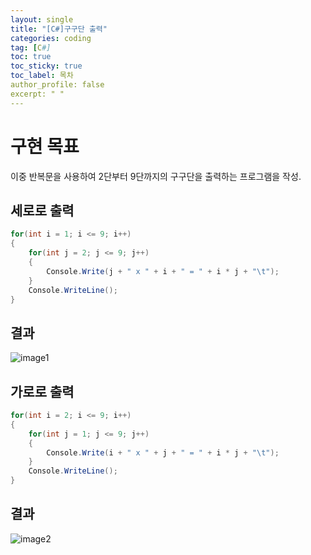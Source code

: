```yaml
---
layout: single
title: "[C#]구구단 출력"
categories: coding
tag: [C#]
toc: true
toc_sticky: true
toc_label: 목차
author_profile: false
excerpt: " "
---
```


# 구현 목표

이중 반복문을 사용하여 2단부터 9단까지의 구구단을 출력하는 프로그램을 작성.

## 세로로 출력

```c#
for(int i = 1; i <= 9; i++)
{
    for(int j = 2; j <= 9; j++)
    {
        Console.Write(j + " x " + i + " = " + i * j + "\t");
    }
    Console.WriteLine();
}
```

## 결과

![image1]({{site.url}}/images/2025-03-28-googoodan/googoodan1.PNG)

## 가로로 출력

```c#
for(int i = 2; i <= 9; i++)
{
    for(int j = 1; j <= 9; j++)
    {
        Console.Write(i + " x " + j + " = " + i * j + "\t");
    }
    Console.WriteLine();
}
```

## 결과

![image2]({{site.url}}/images/2025-03-28-googoodan/googoodan2.PNG)
